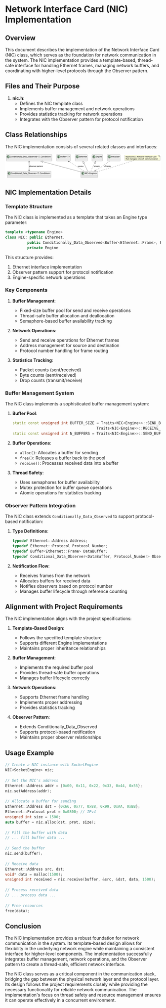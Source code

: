 # Network Interface Card (NIC) Implementation

## Overview

This document describes the implementation of the Network Interface Card (NIC) class, which serves as the foundation for network communication in the system. The NIC implementation provides a template-based, thread-safe interface for handling Ethernet frames, managing network buffers, and coordinating with higher-level protocols through the Observer pattern.

## Files and Their Purpose

1. **nic.h**:
   - Defines the NIC template class
   - Implements buffer management and network operations
   - Provides statistics tracking for network operations
   - Integrates with the Observer pattern for protocol notification

## Class Relationships

The NIC implementation consists of several related classes and interfaces:

![NIC Class Relationships](../uml/output/NIC_Classes.png)

## NIC Implementation Details

### Template Structure

The NIC class is implemented as a template that takes an Engine type parameter:

```cpp
template <typename Engine>
class NIC: public Ethernet, 
          public Conditionally_Data_Observed<Buffer<Ethernet::Frame>, Ethernet::Protocol>, 
          private Engine
```

This structure provides:
1. Ethernet interface implementation
2. Observer pattern support for protocol notification
3. Engine-specific network operations

### Key Components

1. **Buffer Management**:
   - Fixed-size buffer pool for send and receive operations
   - Thread-safe buffer allocation and deallocation
   - Semaphore-based buffer availability tracking

2. **Network Operations**:
   - Send and receive operations for Ethernet frames
   - Address management for source and destination
   - Protocol number handling for frame routing

3. **Statistics Tracking**:
   - Packet counts (sent/received)
   - Byte counts (sent/received)
   - Drop counts (transmit/receive)

### Buffer Management System

The NIC class implements a sophisticated buffer management system:

1. **Buffer Pool**:
   ```cpp
   static const unsigned int BUFFER_SIZE = Traits<NIC<Engine>>::SEND_BUFFERS * sizeof(Buffer<Ethernet::Frame>) + 
                                         Traits<NIC<Engine>>::RECEIVE_BUFFERS * sizeof(Buffer<Ethernet::Frame>);
   static const unsigned int N_BUFFERS = Traits<NIC<Engine>>::SEND_BUFFERS + Traits<NIC<Engine>>::RECEIVE_BUFFERS;
   ```

2. **Buffer Operations**:
   - `alloc()`: Allocates a buffer for sending
   - `free()`: Releases a buffer back to the pool
   - `receive()`: Processes received data into a buffer

3. **Thread Safety**:
   - Uses semaphores for buffer availability
   - Mutex protection for buffer queue operations
   - Atomic operations for statistics tracking

### Observer Pattern Integration

The NIC class extends `Conditionally_Data_Observed` to support protocol-based notification:

1. **Type Definitions**:
   ```cpp
   typedef Ethernet::Address Address;
   typedef Ethernet::Protocol Protocol_Number;
   typedef Buffer<Ethernet::Frame> DataBuffer;
   typedef Conditional_Data_Observer<DataBuffer, Protocol_Number> Observer;
   ```

2. **Notification Flow**:
   - Receives frames from the network
   - Allocates buffers for received data
   - Notifies observers based on protocol number
   - Manages buffer lifecycle through reference counting

## Alignment with Project Requirements

The NIC implementation aligns with the project specifications:

1. **Template-Based Design**:
   - Follows the specified template structure
   - Supports different Engine implementations
   - Maintains proper inheritance relationships

2. **Buffer Management**:
   - Implements the required buffer pool
   - Provides thread-safe buffer operations
   - Manages buffer lifecycle correctly

3. **Network Operations**:
   - Supports Ethernet frame handling
   - Implements proper addressing
   - Provides statistics tracking

4. **Observer Pattern**:
   - Extends Conditionally_Data_Observed
   - Supports protocol-based notification
   - Maintains proper observer relationships

## Usage Example

```cpp
// Create a NIC instance with SocketEngine
NIC<SocketEngine> nic;

// Set the NIC's address
Ethernet::Address addr = {0x00, 0x11, 0x22, 0x33, 0x44, 0x55};
nic.setAddress(addr);

// Allocate a buffer for sending
Ethernet::Address dst = {0x66, 0x77, 0x88, 0x99, 0xAA, 0xBB};
Ethernet::Protocol prot = 0x0800; // IPv4
unsigned int size = 1500;
auto buffer = nic.alloc(dst, prot, size);

// Fill the buffer with data
// ... fill buffer data ...

// Send the buffer
nic.send(buffer);

// Receive data
Ethernet::Address src, dst;
void* data = malloc(1500);
unsigned int received = nic.receive(buffer, &src, &dst, data, 1500);

// Process received data
// ... process data ...

// Free resources
free(data);
```

## Conclusion

The NIC implementation provides a robust foundation for network communication in the system. Its template-based design allows for flexibility in the underlying network engine while maintaining a consistent interface for higher-level components. The implementation successfully integrates buffer management, network operations, and the Observer pattern to create a thread-safe, efficient network interface.

The NIC class serves as a critical component in the communication stack, bridging the gap between the physical network layer and the protocol layer. Its design follows the project requirements closely while providing the necessary functionality for reliable network communication. The implementation's focus on thread safety and resource management ensures it can operate effectively in a concurrent environment.

